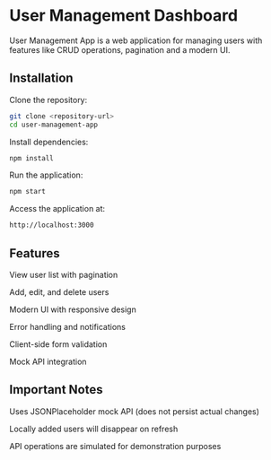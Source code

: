 # User Management Dashboard

User Management App is a web application for managing users with features like CRUD operations, pagination and a modern UI.

## Installation

Clone the repository:

```bash
git clone <repository-url>
cd user-management-app
```
Install dependencies:

```bash
npm install
```

Run the application:
```bash
npm start
```
Access the application at:
```bash
http://localhost:3000
```

## Features
View user list with pagination

Add, edit, and delete users

Modern UI with responsive design

Error handling and notifications

Client-side form validation

Mock API integration

## Important Notes

Uses JSONPlaceholder mock API (does not persist actual changes)

Locally added users will disappear on refresh

API operations are simulated for demonstration purposes
